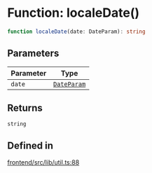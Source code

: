 # Function: localeDate()

```ts
function localeDate(date: DateParam): string
```

## Parameters

| Parameter | Type |
| ------ | ------ |
| `date` | [`DateParam`](../type-aliases/DateParam.md) |

## Returns

`string`

## Defined in

[frontend/src/lib/util.ts:88](https://github.com/headlamp-k8s/headlamp/blob/2481a1c9f2b4a69a9320466e7a455215b14b97b0/frontend/src/lib/util.ts#L88)
